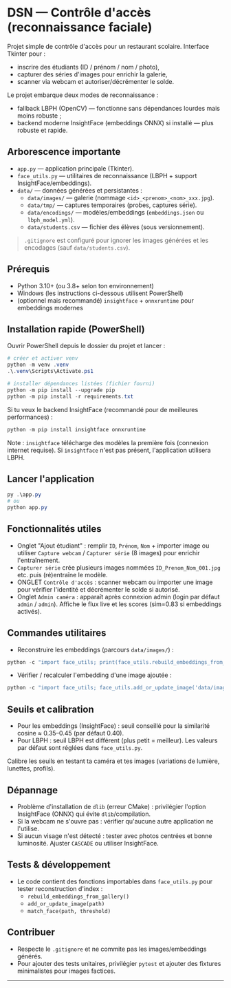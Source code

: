 # DSN — Contrôle d'accès (reconnaissance faciale)

Projet simple de contrôle d'accès pour un restaurant scolaire. Interface Tkinter pour :
- inscrire des étudiants (ID / prénom / nom / photo),
- capturer des séries d'images pour enrichir la galerie,
- scanner via webcam et autoriser/décrémenter le solde.

Le projet embarque deux modes de reconnaissance :
- fallback LBPH (OpenCV) — fonctionne sans dépendances lourdes mais moins robuste ;
- backend moderne InsightFace (embeddings ONNX) si installé — plus robuste et rapide.

## Arborescence importante
- `app.py` — application principale (Tkinter).
- `face_utils.py` — utilitaires de reconnaissance (LBPH + support InsightFace/embeddings).
- `data/` — données générées et persistantes :
  - `data/images/` — galerie (nommage `<id>_<prenom>_<nom>_xxx.jpg`).
  - `data/tmp/` — captures temporaires (probes, captures série).
  - `data/encodings/` — modèles/embeddings (`embeddings.json` ou `lbph_model.yml`).
  - `data/students.csv` — fichier des élèves (sous versionnement).

> `.gitignore` est configuré pour ignorer les images générées et les encodages (sauf `data/students.csv`).

## Prérequis
- Python 3.10+ (ou 3.8+ selon ton environnement)
- Windows (les instructions ci-dessous utilisent PowerShell)
- (optionnel mais recommandé) `insightface` + `onnxruntime` pour embeddings modernes

## Installation rapide (PowerShell)
Ouvrir PowerShell depuis le dossier du projet et lancer :

```powershell
# créer et activer venv
python -m venv .venv
.\.venv\Scripts\Activate.ps1

# installer dépendances listées (fichier fourni)
python -m pip install --upgrade pip
python -m pip install -r requirements.txt
```

Si tu veux le backend InsightFace (recommandé pour de meilleures performances) :

```powershell
python -m pip install insightface onnxruntime
```

Note : `insightface` télécharge des modèles la première fois (connexion internet requise). Si `insightface` n'est pas présent, l'application utilisera LBPH.

## Lancer l'application

```powershell
py .\app.py
# ou
python app.py
```

## Fonctionnalités utiles
- Onglet "Ajout étudiant" : remplir `ID`, `Prénom`, `Nom` + importer image ou utiliser `Capture webcam` / `Capturer série` (8 images) pour enrichir l'entraînement.
- `Capturer série` crée plusieurs images nommées `ID_Prenom_Nom_001.jpg` etc. puis (ré)entraîne le modèle.
- ONGLET `Contrôle d'accès` : scanner webcam ou importer une image pour vérifier l'identité et décrémenter le solde si autorisé.
- Onglet `Admin caméra` : apparaît après connexion admin (login par défaut `admin` / `admin`). Affiche le flux live et les scores (sim=0.83 si embeddings activés).

## Commandes utilitaires
- Reconstruire les embeddings (parcours `data/images/`) :

```powershell
python -c "import face_utils; print(face_utils.rebuild_embeddings_from_gallery())"
```

- Vérifier / recalculer l'embedding d'une image ajoutée :

```powershell
python -c "import face_utils; face_utils.add_or_update_image('data/images/123_John_Doe_001.jpg')"
```

## Seuils et calibration
- Pour les embeddings (InsightFace) : seuil conseillé pour la similarité cosine ≈ 0.35–0.45 (par défaut 0.40).
- Pour LBPH : seuil LBPH est différent (plus petit = meilleur). Les valeurs par défaut sont réglées dans `face_utils.py`.

Calibre les seuils en testant ta caméra et tes images (variations de lumière, lunettes, profils).

## Dépannage
- Problème d'installation de `dlib` (erreur CMake) : privilégier l'option InsightFace (ONNX) qui évite `dlib`/compilation.
- Si la webcam ne s'ouvre pas : vérifier qu'aucune autre application ne l'utilise.
- Si aucun visage n'est détecté : tester avec photos centrées et bonne luminosité. Ajuster `CASCADE` ou utiliser InsightFace.

## Tests & développement
- Le code contient des fonctions importables dans `face_utils.py` pour tester reconstruction d'index :
  - `rebuild_embeddings_from_gallery()`
  - `add_or_update_image(path)`
  - `match_face(path, threshold)`

## Contribuer
- Respecte le `.gitignore` et ne commite pas les images/embeddings générés.
- Pour ajouter des tests unitaires, privilégier `pytest` et ajouter des fixtures minimalistes pour images factices.

---

